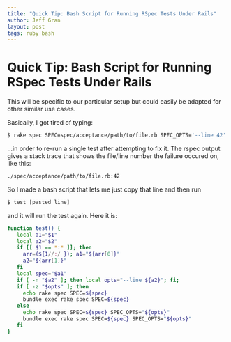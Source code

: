 ```yaml
---
title: "Quick Tip: Bash Script for Running RSpec Tests Under Rails"
author: Jeff Gran
layout: post
tags: ruby bash
---
```

# Quick Tip: Bash Script for Running RSpec Tests Under Rails

This will be specific to our particular setup but could easily be adapted for other similar use cases.

Basically, I got tired of typing:

~~~~ bash
$ rake spec SPEC=spec/acceptance/path/to/file.rb SPEC_OPTS='--line 42'
~~~~

…in order to re-run a single test after attempting to fix it. The rspec output gives a stack trace that shows the file/line number the failure occured on, like this:

~~~~ bash
./spec/acceptance/path/to/file.rb:42
~~~~

So I made a bash script that lets me just copy that line and then run 

~~~~ bash
$ test [pasted line]
~~~~

and it will run the test again. Here it is:

~~~~ bash
function test() {
   local a1="$1"
   local a2="$2"
   if [[ $1 == *:* ]]; then
     arr=(${1//:/ }); a1="${arr[0]}"
     a2="${arr[1]}"
   fi
   local spec="$a1"
   if [ -n "$a2" ]; then local opts="--line ${a2}"; fi;
   if [ -z "$opts" ]; then
     echo rake spec SPEC=${spec}
     bundle exec rake spec SPEC=${spec}
   else
     echo rake spec SPEC=${spec} SPEC_OPTS="${opts}"
     bundle exec rake spec SPEC=${spec} SPEC_OPTS="${opts}"
   fi
}
~~~~
